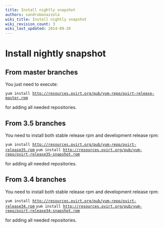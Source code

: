 ```yaml
---
title: Install nightly snapshot
authors: sandrobonazzola
wiki_title: Install nightly snapshot
wiki_revision_count: 3
wiki_last_updated: 2014-09-26
---
```


# Install nightly snapshot

## From master branches

You just need to execute:

`yum install `[`http://resources.ovirt.org/pub/yum-repo/ovirt-release-master.rpm`](http://resources.ovirt.org/pub/yum-repo/ovirt-release-master.rpm)

for adding all needed repositories.

## From 3.5 branches

You need to install both stable release rpm and development release rpm:

`yum install `[`http://resources.ovirt.org/pub/yum-repo/ovirt-release35.rpm`](http://resources.ovirt.org/pub/yum-repo/ovirt-release35.rpm)
`yum install `[`http://resources.ovirt.org/pub/yum-repo/ovirt-release35-snapshot.rpm`](http://resources.ovirt.org/pub/yum-repo/ovirt-release35-snapshot.rpm)

for adding all needed repositories.

## From 3.4 branches

You need to install both stable release rpm and development release rpm:

`yum install `[`http://resources.ovirt.org/pub/yum-repo/ovirt-release34.rpm`](http://resources.ovirt.org/pub/yum-repo/ovirt-release34.rpm)
`yum install `[`http://resources.ovirt.org/pub/yum-repo/ovirt-release34-snapshot.rpm`](http://resources.ovirt.org/pub/yum-repo/ovirt-release34-snapshot.rpm)

for adding all needed repositories.
